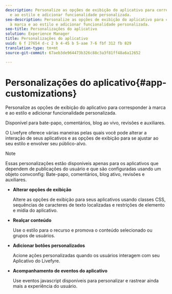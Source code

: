 ```yaml
---
description: Personalize as opções de exibição do aplicativo para corresponder à marca
  e ao estilo e adicionar funcionalidade personalizada.
seo-description: Personalize as opções de exibição do aplicativo para corresponder
  à marca e ao estilo e adicionar funcionalidade personalizada.
seo-title: Personalizações do aplicativo
solution: Experience Manager
title: Personalizações do aplicativo
uuid: 6 f 27654 d-c 2 b 4-45 b 5-aae 7-6 fbf 312 fb 829
translation-type: tm+mt
source-git-commit: 67aeb3de964473b326c88c3a3f81ff48a6a12652

---
```



# Personalizações do aplicativo{#app-customizations}

Personalize as opções de exibição do aplicativo para corresponder à marca e ao estilo e adicionar funcionalidade personalizada.

Disponível para bate-papo, comentários, blog ao vivo, revisões e auxiliares.

O Livefyre oferece várias maneiras pelas quais você pode alterar a interação de seus aplicativos e as opções de exibição para se ajustar ao seu estilo e envolver seu público-alvo.

>[!NOTE]
>
>Essas personalizações estão disponíveis apenas para os aplicativos que dependem de publicações do usuário e que são configuradas usando um objeto convconfig: Bate-papo, comentários, blog ativo, revisões e auxiliares.

* **Alterar opções de exibição**

   Altere as opções de exibição para seus aplicativos usando classes CSS, sequências de caracteres de texto localizadas e restrições de elemento e mídia do aplicativo.

* **Realçar conteúdo**

   Use o estilo para o recurso e promova o conteúdo selecionado ou grupos de usuários.

* **Adicionar botões personalizados**

   Acione ações personalizadas quando os usuários interagem com seu Aplicativo do Livefyre.

* **Acompanhamento de eventos do aplicativo**

   Use eventos javascript disponíveis para personalizar e rastrear ainda mais a experiência do usuário.

